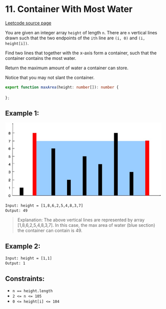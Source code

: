 # 11. Container With Most Water

[Leetcode source page](https://leetcode.com/problems/container-with-most-water/description/?envType=study-plan-v2&envId=leetcode-75)

You are given an integer array `height` of length `n`. There are `n` vertical lines drawn such that the two endpoints of the `ith` line are `(i, 0)` and `(i, height[i])`.

Find two lines that together with the x-axis form a container, such that the container contains the most water.

Return the maximum amount of water a container can store.

Notice that you may not slant the container.

```typescript
export function maxArea(height: number[]): number {

};
```


## Example 1:

![example-1](files/example-1.jpg)

```
Input: height = [1,8,6,2,5,4,8,3,7]
Output: 49
```

> Explanation: The above vertical lines are represented by array [1,8,6,2,5,4,8,3,7]. In this case, the max area of water (blue section) the container can contain is 49.

## Example 2:

```
Input: height = [1,1]
Output: 1
```

## Constraints:

- `n == height.length`
- `2 <= n <= 105`
- `0 <= height[i] <= 104`